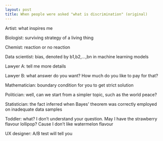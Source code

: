 ```yaml
---
layout: post
title: When people were asked "what is discrimination" (original)
---
```


Artist:   		what inspires me

Biologist:   	surviving strategy of a living thing

Chemist: 	reaction or no reaction 

Data scientist: 	bias, denoted by b1,b2,…,bn in machine learning models

Lawyer A:	 tell me more details

Lawyer B: 	what answer do you want? How much do you like to pay for that?

Mathematician: boundary condition for you to get strict solution

Politician: 	well, can we start from a simpler topic, such as the world peace?

Statistician: 	the fact inferred when Bayes' theorem was correctly employed on inadequate data samples

Toddler: 	what? I don’t understand your question. May I have the strawberry flavour lollipop? Cause I don’t like watermelon flavour

UX designer:	 A/B test will tell you
